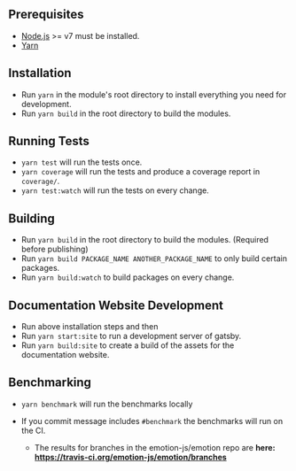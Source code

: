 ## Prerequisites

- [Node.js](http://nodejs.org/) >= v7 must be installed.
- [Yarn](https://yarnpkg.com/en/docs/install)

## Installation

- Run `yarn` in the module's root directory to install everything you need for development.
- Run `yarn build` in the root directory to build the modules.

## Running Tests

- `yarn test` will run the tests once.
- `yarn coverage` will run the tests and produce a coverage report in `coverage/`.
- `yarn test:watch` will run the tests on every change.

## Building

- Run `yarn build` in the root directory to build the modules. (Required before publishing)
- Run `yarn build PACKAGE_NAME ANOTHER_PACKAGE_NAME` to only build certain packages.
- Run `yarn build:watch` to build packages on every change.

## Documentation Website Development

- Run above installation steps and then
- Run `yarn start:site` to run a development server of gatsby.
- Run `yarn build:site` to create a build of the assets for the documentation website.

## Benchmarking

- `yarn benchmark` will run the benchmarks locally

- If you commit message includes `#benchmark` the benchmarks will run on the CI.

  - The results for branches in the emotion-js/emotion repo are **here: https://travis-ci.org/emotion-js/emotion/branches**
